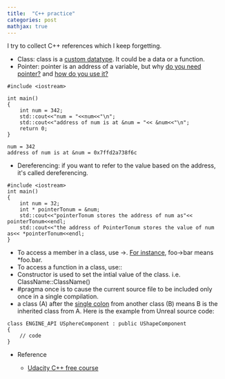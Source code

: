 ```yaml
---
title:  "C++ practice"
categories: post
mathjax: true
---
```

I try to collect C++ references which I keep forgetting. 


- Class: class is a [custom datatype](https://youtu.be/-EwsSCObiRw). It could be a data or a function. 
- Pointer: pointer is an address of a variable, but why [do you need pointer?](https://youtu.be/egXLylrJeic) and [how do you use it?](https://youtu.be/UCWWObpNUZw)

```
#include <iostream>

int main()
{
    int num = 342;
    std::cout<<"num = "<<num<<"\n";
    std::cout<<"address of num is at &num = "<< &num<<"\n";
    return 0;
}
```
```
num = 342
address of num is at &num = 0x7ffd2a738f6c
```
- Dereferencing: if you want to refer to the value based on the address, it's called dereferencing. 
```
#include <iostream>
int main()
{
    int num = 32;
    int * pointerTonum = &num;
    std::cout<<"pointerTonum stores the address of num as"<< pointerTonum<<endl;
    std::cout<<"the address of PointerTonum stores the value of num as<< *pointerTonum<<endl;
}
```
- To access a member in a class, use ->. [For instance](http://www.cplusplus.com/forum/beginner/53293/), foo->bar means *foo.bar.
- To access a function in a class, use:: 
- Constructor is used to set the intial value of the class. i.e. ClassName::ClassName()
- #pragma once is to cause the current source file to be included only once in a single compilation.
- a class (A) after the [single colon](http://www.cplusplus.com/forum/beginner/235722/) from another class (B) means B is the inherited class from A. Here is the example from Unreal source code:
```
class ENGINE_API USphereComponent : public UShapeComponent
{
    // code
}
```
- Reference 
    
    - [Udacity C++ free course](https://classroom.udacity.com/courses/ud999)
